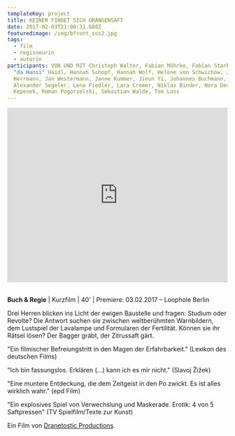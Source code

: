 ```yaml
---
templateKey: project
title: KEINER FINDET SICH ORANGENSAFT
date: 2017-02-03T21:00:31.680Z
featuredimage: /img/bfront_sos2.jpg
tags:
  - film
  - regisseurin
  - autorin
participants: VON UND MIT Christoph Walter, Fabian Möhrke, Fabian Stark, Feli
  "da Hansi" Haidl, Hannah Schopf, Hannah Wolf, Helene von Schwichow, Jakob
  Herrmann, Jan Westermann, Janne Kummer, Jieun Yi, Johannes Buchmann, Julius
  Alexander Segeler, Lena Fiedler, Lara Cremer, Niklas Binder, Nora Decker, Onur
  Kepenek, Roman Pogorzelski, Sebastian Walde, Tom Lass
---
```

<iframe width="100%" height="400" src="https://www.youtube.com/embed/gkUkGKiriWQ" frameborder="0" allow="accelerometer; autoplay; encrypted-media; gyroscope; picture-in-picture" allowfullscreen></iframe>

\
**Buch & Regie** | Kurzfilm | 40' | Premiere: 03.02.2017 – Loophole Berlin

Drei Herren blicken ins Licht der ewigen Baustelle und fragen: Studium oder Revolte? Die Antwort suchen sie zwischen weltberühmten Warnbildern, dem Lustspiel der Lavalampe und Formularen der Fertilität. Können sie ihr Rätsel lösen? Der Bagger gräbt, der Zitrussaft gärt.

"Ein filmischer Befreiungstritt in den Magen der Erfahrbarkeit." (Lexikon des deutschen Films) 

"Ich bin fassungslos. Erklären (...) kann ich es mir nicht." (Slavoj Žižek) 

"Eine muntere Entdeckung, die dem Zeitgeist in den Po zwickt. Es ist alles wirklich wahr." (epd Film) 

"Ein explosives Spiel von Verwechslung und Maskerade. Erotik: 4 von 5 Saftpressen" (TV Spielfilm/Texte zur Kunst)

Ein Film von [Dranetostic Productions](https://www.facebook.com/dranetostic/).
